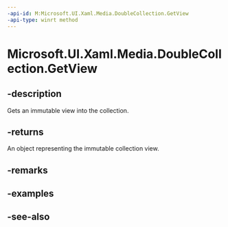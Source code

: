 ```yaml
---
-api-id: M:Microsoft.UI.Xaml.Media.DoubleCollection.GetView
-api-type: winrt method
---
```


<!-- Method syntax
public Windows.Foundation.Collections.IVectorView<double> GetView()
-->

# Microsoft.UI.Xaml.Media.DoubleCollection.GetView

## -description
Gets an immutable view into the collection.

## -returns
An object representing the immutable collection view.

## -remarks

## -examples

## -see-also
